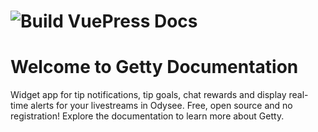 # ![Build VuePress Docs](https://github.com/es-socrates/getty.sh/actions/workflows/docs-build.yml/badge.svg)

# Welcome to Getty Documentation

Widget app for tip notifications, tip goals, chat rewards and display real-time alerts for your livestreams in Odysee. Free, open source and no registration! Explore the documentation to learn more about Getty.
